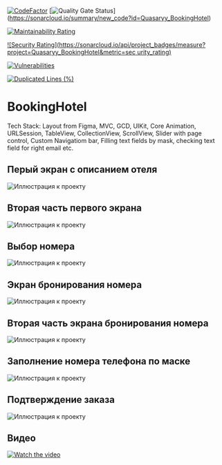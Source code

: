 [![CodeFactor](https://www.codefactor.io/repository/github/quasaryy/bookinghotel/badge)](https://www.codefactor.io/repository/github/quasaryy/bookinghotel)
[![Quality Gate Status](https://sonarcloud.io/api/project_badges/measure?project=Quasaryy_BookingHotel&metric=alert_status)]
(https://sonarcloud.io/summary/new_code?id=Quasaryy_BookingHotel)

[![Maintainability Rating](https://sonarcloud.io/api/project_badges/measure?project=Quasaryy_BookingHotel&metric=sqale_rating)](https://sonarcloud.io/summary/new_code?id=Quasaryy_BookingHotel)

[![Security Rating](https://sonarcloud.io/api/project_badges/measure?project=Quasaryy_BookingHotel&metric=sec
urity_rating)](https://sonarcloud.io/summary/new_code?id=Quasaryy_BookingHotel)

[![Vulnerabilities](https://sonarcloud.io/api/project_badges/measure?project=Quasaryy_BookingHotel&metric=vulnerabilities)](https://sonarcloud.io/summary/new_code?id=Quasaryy_BookingHotel)

[![Duplicated Lines (%)](https://sonarcloud.io/api/project_badges/measure?project=Quasaryy_BookingHotel&metric=duplicated_lines_density)](https://sonarcloud.io/summary/new_code?id=Quasaryy_BookingHotel)


# BookingHotel
Tech Stack: Layout from Figma, MVC, GCD, UIKit, Core Animation, URLSession, TableView, CollectionView, ScrollView, Slider with page control, Custom Navigatiom bar, Filling text fields by mask, checking text field for right email etc.

## Перый экран с описанием отеля
![Иллюстрация к проекту](https://github.com/Quasaryy/BookingHotel/blob/main/1.png)

## Вторая часть первого экрана
![Иллюстрация к проекту](https://github.com/Quasaryy/BookingHotel/blob/main/2.png)

## Выбор номера
![Иллюстрация к проекту](https://github.com/Quasaryy/BookingHotel/blob/main/3.png)

## Экран бронирования номера
![Иллюстрация к проекту](https://github.com/Quasaryy/BookingHotel/blob/main/4.png)

## Вторая часть экрана бронирования номера
![Иллюстрация к проекту](https://github.com/Quasaryy/BookingHotel/blob/main/5.png)

## Заполнение номера телефона по маске
![Иллюстрация к проекту](https://github.com/Quasaryy/BookingHotel/blob/main/6.png)

## Подтверждение заказа
![Иллюстрация к проекту](https://github.com/Quasaryy/BookingHotel/blob/main/7.png)

## Видео
[![Watch the video](https://img.youtube.com/vi/rn5XewMEbSs/maxresdefault.jpg)](https://youtu.be/rn5XewMEbSs)
